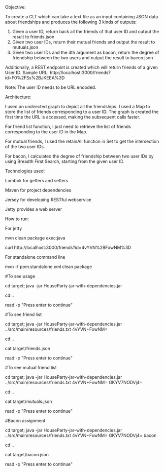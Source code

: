 Objective: 

To create a CLT which can take a text file as an input containing JSON data about friendships and produces the following 3 kinds of outputs:
1. Given a user ID, return back all the friends of that user ID and output the result to friends.json
2. Given two user IDs, return their mutual friends and output the result to mutuals.json
3. Given two user IDs and the 4th argument as bacon, return the degree of friendship between the two users and output the result to bacon.json

Additionally, a REST endpoint is created which will return friends of a given User ID. Sample URL: http://localhost:3000/friends?id=F0%2FSs%2BJKEEA%3D

Note: The user ID needs to be URL encoded. 

Architecture:

I used an undirected graph to depict all the friendships. I used a Map to store the list of friends corresponding to a user ID. The graph is created the first time the URL is accessed, making the subsequent calls faster.

For friend list function, I just need to retrieve the list of friends corresponding to the user ID in the Map.

For mutual friends, I used the retainAll function in Set to get the intersection of the two user IDs.

For bacon, I calculated the degree of friendship between two user IDs by using Breadth First Search, starting from the given user ID.

Technologies used:

Lombok for getters and setters

Maven for project dependencies

Jersey for developing RESTful webservice

Jetty provides a web server

How to run:

For jetty

mvn clean package exec:java

curl http://localhost:3000/friends?id=4vYVN%2BFxwNM%3D

For standalone command line

mvn -f pom.standalone.xml clean package


#To see usage

cd target; java -jar HouseParty-jar-with-dependencies.jar

cd ..

read -p "Press enter to continue"

#To see friend list

cd target; java -jar HouseParty-jar-with-dependencies.jar ../src/main/resources/friends.txt 4vYVN+FxwNM=

cd ..

cat target/friends.json

read -p "Press enter to continue"

#To see mutual friend list

cd target; java -jar HouseParty-jar-with-dependencies.jar ../src/main/resources/friends.txt 4vYVN+FxwNM= GKYV7NODVj4=

cd ..

cat target/mutuals.json

read -p "Press enter to continue"

#Bacon assignment

cd target; java -jar HouseParty-jar-with-dependencies.jar ../src/main/resources/friends.txt 4vYVN+FxwNM= GKYV7NODVj4= bacon

cd ..

cat target/bacon.json

read -p "Press enter to continue"

